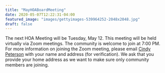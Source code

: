 ```yaml
---
title: "MayHOABoardMeeting"
date: 2020-05-07T12:22:31-04:00
featured_image: "images/gettyimages-539964252-2048x2048.jpg"
draft: false
---
```

The next HOA Meeting will be Tuesday, May 12. This meeting will be held virtually via Zoom meetings. The community is welcome to join at 7:00 PM. For more information on joining the Zoom meeting, please email [Cindy Peterson](mailto:jimandcindyp@gmail.com) with your name and address (for verification). We ask that you provide your home address as we want to make sure only community members are joining.

